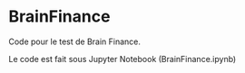 # BrainFinance

Code pour le test de Brain Finance.

Le code est fait sous Jupyter Notebook (BrainFinance.ipynb)
